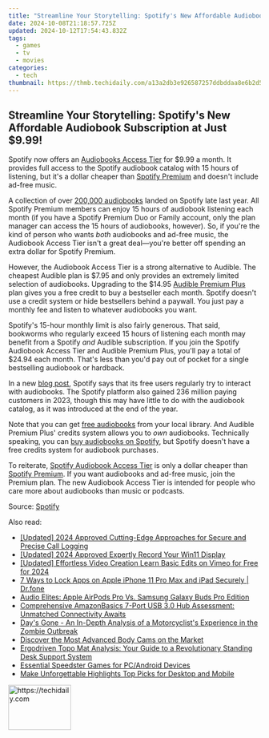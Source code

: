```yaml
---
title: "Streamline Your Storytelling: Spotify's New Affordable Audiobook Subscription at Just $9.99!"
date: 2024-10-08T21:18:57.725Z
updated: 2024-10-12T17:54:43.832Z
tags:
  - games
  - tv
  - movies
categories:
  - tech
thumbnail: https://thmb.techidaily.com/a13a2db3e926587257ddbddaa8e6b2d5c7f6b5a5b0f13a0f229c89b6858d4777.jpg
---
```


## Streamline Your Storytelling: Spotify's New Affordable Audiobook Subscription at Just $9.99!

Spotify now offers an [Audiobooks Access Tier](https://www.spotify.com/us/audiobooks/) for $9.99 a month. It provides full access to the Spotify audiobook catalog with 15 hours of listening, but it's a dollar cheaper than [Spotify Premium](https://www.spotify.com/us/premium/) and doesn't include ad-free music.

 A collection of over [200,000 audiobooks](https://extra-guidance.techidaily.com/seamless-creation-a-closer-look-at-magix-video-pro-x-for-2024/) landed on Spotify late last year. All Spotify Premium members can enjoy 15 hours of audiobook listening each month (if you have a Spotify Premium Duo or Family account, only the plan manager can access the 15 hours of audiobooks, however). So, if you're the kind of person who wants _both_ audiobooks and ad-free music, the Audiobook Access Tier isn't a great deal—you're better off spending an extra dollar for Spotify Premium.

 However, the Audiobook Access Tier is a strong alternative to Audible. The cheapest Audible plan is $7.95 and only provides an extremely limited selection of audiobooks. Upgrading to the $14.95 [Audible Premium Plus](https://youtube-help.techidaily.com/2024-approved-the-ultimate-tutorial-on-editing-youtube-videos/) plan gives you a free credit to buy a bestseller each month. Spotify doesn't use a credit system or hide bestsellers behind a paywall. You just pay a monthly fee and listen to whatever audiobooks you want.

 Spotify's 15-hour monthly limit is also fairly generous. That said, bookworms who regularly exceed 15 hours of listening each month may benefit from a Spotify _and_ Audible subscription. If you join the Spotify Audiobook Access Tier and Audible Premium Plus, you'll pay a total of $24.94 each month. That's less than you'd pay out of pocket for a single bestselling audiobook or hardback.

 In a new [blog post](https://newsroom.spotify.com/2024-03-01/spotifys-new-audiobooks-access-tier-gives-booklovers-more-listening-options/), Spotify says that its free users regularly try to interact with audiobooks. The Spotify platform also gained 236 million paying customers in 2023, though this may have little to do with the audiobook catalog, as it was introduced at the end of the year.

 Note that you can get [free audiobooks](https://review-topics.techidaily.com/motorola-moto-g-stylus-5g-2023-support-turn-off-screen-lock-by-drfone-android-unlock-android-unlock/) from your local library. And Audible Premium Plus' credits system allows you to _own_ audiobooks. Technically speaking, you can [buy audiobooks on Spotify](https://support.spotify.com/us/article/audiobooks-purchase/), but Spotify doesn't have a free credits system for audiobook purchases.

 To reiterate, [Spotify Audiobook Access Tier](https://www.spotify.com/us/audiobooks/) is only a dollar cheaper than [Spotify Premium](https://www.spotify.com/us/premium/). If you want audiobooks and ad-free music, join the Premium plan. The new Audiobook Access Tier is intended for people who care more about audiobooks than music or podcasts.

 Source: [Spotify](https://newsroom.spotify.com/2024-03-01/spotifys-new-audiobooks-access-tier-gives-booklovers-more-listening-options/)

<ins class="adsbygoogle"
     style="display:block"
     data-ad-format="autorelaxed"
     data-ad-client="ca-pub-7571918770474297"
     data-ad-slot="1223367746"></ins>

<ins class="adsbygoogle"
     style="display:block"
     data-ad-client="ca-pub-7571918770474297"
     data-ad-slot="8358498916"
     data-ad-format="auto"
     data-full-width-responsive="true"></ins>

<span class="atpl-alsoreadstyle">Also read:</span>
<div><ul>
<li><a href="https://video-capture.techidaily.com/updated-2024-approved-cutting-edge-approaches-for-secure-and-precise-call-logging/"><u>[Updated] 2024 Approved Cutting-Edge Approaches for Secure and Precise Call Logging</u></a></li>
<li><a href="https://digital-screen-recording.techidaily.com/updated-2024-approved-expertly-record-your-win11-display/"><u>[Updated] 2024 Approved Expertly Record Your Win11 Display</u></a></li>
<li><a href="https://vimeo-videos.techidaily.com/updated-effortless-video-creation-learn-basic-edits-on-vimeo-for-free-for-2024/"><u>[Updated] Effortless Video Creation Learn Basic Edits on Vimeo for Free for 2024</u></a></li>
<li><a href="https://iphone-unlock.techidaily.com/7-ways-to-lock-apps-on-apple-iphone-11-pro-max-and-ipad-securely-drfone-by-drfone-ios/"><u>7 Ways to Lock Apps on Apple iPhone 11 Pro Max and iPad Securely | Dr.fone</u></a></li>
<li><a href="https://buynow-marvelous.techidaily.com/audio-elites-apple-airpods-pro-vs-samsung-galaxy-buds-pro-edition/"><u>Audio Elites: Apple AirPods Pro Vs. Samsung Galaxy Buds Pro Edition</u></a></li>
<li><a href="https://buynow-marvelous.techidaily.com/comprehensive-amazonbasics-7-port-usb-30-hub-assessment-unmatched-connectivity-awaits/"><u>Comprehensive AmazonBasics 7-Port USB 3.0 Hub Assessment: Unmatched Connectivity Awaits</u></a></li>
<li><a href="https://buynow-marvelous.techidaily.com/days-gone-an-in-depth-analysis-of-a-motorcyclists-experience-in-the-zombie-outbreak/"><u>Day's Gone - An In-Depth Analysis of a Motorcyclist's Experience in the Zombie Outbreak</u></a></li>
<li><a href="https://buynow-marvelous.techidaily.com/discover-the-most-advanced-body-cams-on-the-market/"><u>Discover the Most Advanced Body Cams on the Market</u></a></li>
<li><a href="https://buynow-marvelous.techidaily.com/ergodriven-topo-mat-analysis-your-guide-to-a-revolutionary-standing-desk-support-system/"><u>Ergodriven Topo Mat Analysis: Your Guide to a Revolutionary Standing Desk Support System</u></a></li>
<li><a href="https://extra-resources.techidaily.com/essential-speedster-games-for-pcandroid-devices/"><u>Essential Speedster Games for PC/Android Devices</u></a></li>
<li><a href="https://ai-vdieo-software.techidaily.com/make-unforgettable-highlights-top-picks-for-desktop-and-mobile/"><u>Make Unforgettable Highlights Top Picks for Desktop and Mobile</u></a></li>
</ul></div>

<!-- affiliate ads begin -->
<a href="https://25home.pxf.io/c/5597632/2148637/16836" target="_top" id="2148637">
  <img src="//a.impactradius-go.com/display-ad/16836-2148637" border="0" alt="https://techidaily.com" width="125" height="90"/>
</a>
<img height="0" width="0" src="https://25home.pxf.io/i/5597632/2148637/16836" style="position:absolute;visibility:hidden;" border="0" />
<!-- affiliate ads end -->

